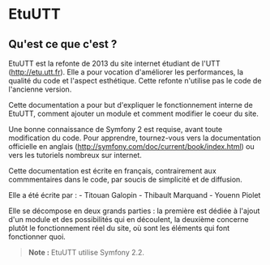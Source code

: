 EtuUTT
======

Qu'est ce que c'est ?
---------------------

EtuUTT est la refonte de 2013 du site internet étudiant de l'UTT
(http://etu.utt.fr). Elle a pour vocation d'améliorer les performances,
la qualité du code et l'aspect esthétique. Cette refonte n'utilise pas
le code de l'ancienne version.

Cette documentation a pour but d'expliquer le fonctionnement interne
de EtuUTT, comment ajouter un module et comment modifier le coeur du site.

Une bonne connaissance de Symfony 2 est requise, avant toute modification du
code. Pour apprendre, tournez-vous vers la documentation officielle en
anglais (http://symfony.com/doc/current/book/index.html) ou vers les tutoriels
nombreux sur internet.

Cette documentation est écrite en français, contrairement aux commmentaires
dans le code, par soucis de simplicité et de diffusion.

Elle a été écrite par :
      - Titouan Galopin
      - Thibault Marquand
      - Youenn Piolet

Elle se décompose en deux grands parties : la première est dédiée à l'ajout
d'un module et des possibilités qui en découlent, la deuxième concerne plutôt
le fonctionnement réel du site, où sont les éléments qui font fonctionner quoi.

> **Note :** EtuUTT utilise Symfony 2.2.
